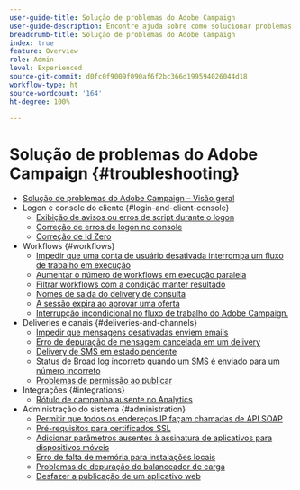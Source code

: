 ```yaml
---
user-guide-title: Solução de problemas do Adobe Campaign
user-guide-description: Encontre ajuda sobre como solucionar problemas do Adobe Campaign.
breadcrumb-title: Solução de problemas do Adobe Campaign
index: true
feature: Overview
role: Admin
level: Experienced
source-git-commit: d0fc0f9009f090af6f2bc366d199594026044d18
workflow-type: ht
source-wordcount: '164'
ht-degree: 100%

---
```



# Solução de problemas do Adobe Campaign {#troubleshooting}

+ [Solução de problemas do Adobe Campaign – Visão geral](/help/troubleshoot-adobe-campaign/overview.md)
+ Logon e console do cliente {#login-and-client-console}
   + [Exibição de avisos ou erros de script durante o logon](/help/troubleshoot-adobe-campaign/script-error-during-login-errors.md)
   + [Correção de erros de logon no console](/help/troubleshoot-adobe-campaign/console-login-errors.md)
   + [Correção de Id Zero](/help/troubleshoot-adobe-campaign/fixing-zero-id.md)
+ Workflows {#workflows}
   + [Impedir que uma conta de usuário desativada interrompa um fluxo de trabalho em execução](/help/troubleshoot-adobe-campaign/prevent-disabled-accounts-from-stopping-workflow.md)
   + [Aumentar o número de workflows em execução paralela](/help/troubleshoot-adobe-campaign/increase-parallel-workflows.md)
   + [Filtrar workflows com a condição manter resultado](/help/troubleshoot-adobe-campaign/keep-result-workflow.md)
   + [Nomes de saída do delivery de consulta](/help/troubleshoot-adobe-campaign/query-delivery-output-names.md)
   + [A sessão expira ao aprovar uma oferta](/help/troubleshoot-adobe-campaign/session-expired-approving-offer.md)
   + [Interrupção incondicional no fluxo de trabalho do Adobe Campaign.](/help/troubleshoot-adobe-campaign/unconditional-stop-workflow.md)
+ Deliveries e canais {#deliveries-and-channels}
   + [Impedir que mensagens desativadas enviem emails](/help/troubleshoot-adobe-campaign/disabled-messages-sending-emails.md)
   + [Erro de depuração de mensagem cancelada em um delivery](/help/troubleshoot-adobe-campaign/message-cancelled-error.md)
   + [Delivery de SMS em estado pendente](/help/troubleshoot-adobe-campaign/resolve-pending-state-sms-delivery.md)
   + [Status de Broad log incorreto quando um SMS é enviado para um número incorreto](/help/troubleshoot-adobe-campaign/sms-broad-log.md)
   + [Problemas de permissão ao publicar](/help/troubleshoot-adobe-campaign/publishing-permissions-issues.md)
+ Integrações {#integrations}
   + [Rótulo de campanha ausente no Analytics](/help/troubleshoot-adobe-campaign/missing-campaign-label.md)
+ Administração do sistema {#administration}
   + [Permitir que todos os endereços IP façam chamadas de API SOAP](/help/troubleshoot-adobe-campaign/allow-all-ip-address-to-make-soap-calls.md)
   + [Pré-requisitos para certificados SSL](/help/troubleshoot-adobe-campaign/ssl-pre-requisites.md)
   + [Adicionar parâmetros ausentes à assinatura de aplicativos para dispositivos móveis](/help/troubleshoot-adobe-campaign/missing-parameters-app-subscription.md)
   + [Erro de falta de memória para instalações locais](/help/troubleshoot-adobe-campaign/troubleshooting-memory-issues.md)
   + [Problemas de depuração do balanceador de carga](/help/troubleshoot-adobe-campaign/load-balancer-issues.md)
   + [Desfazer a publicação de um aplicativo web](/help/troubleshoot-adobe-campaign/unpublish-web-application.md)